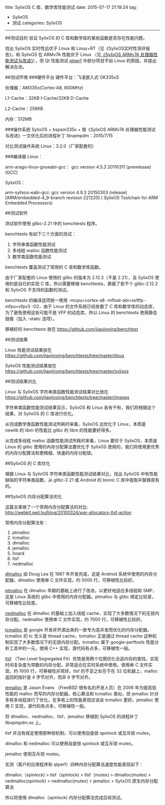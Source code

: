 title: SylixOS C 库、数学库性能测试
date: 2015-07-17 21:19:24
tag: 
- SylixOS 
- 测试
categories: SylixOS
---

##测试目的
验证 SylixOS 的 C 库和数学库的某些函数是否存在性能问题。

找出 SylixOS 实时性远优于 Linux 和 Linux+RT（见《SylixOS实时性测评报告》，和 SylixOS 在 ARMv7A 性能优于 Linux （见[《SylixOS ARMv7A 处理器性能测试与改进》](http://jiaojinxing.github.io/2015/07/17/SylixOS-ARMv7A-%E5%A4%84%E7%90%86%E5%99%A8%E6%80%A7%E8%83%BD%E6%B5%8B%E8%AF%95%E4%B8%8E%E6%94%B9%E8%BF%9B/ "")），但 Qt 性能测试 [qtperf](https://github.com/jiaojinxing/qtperf "") 中部分项目不如 Linux 的原因，并提出解决办法。

##测试环境
###硬件平台
硬件平台：飞凌嵌入式 OK335xS

处理器：AM335x(Cortex-A8, 800MHz)

L1-Cache：32KB I-Cache/32KB D-Cache

L2-Cache：256KB

内存：512MB

###操作系统
SylixOS + bspam335x + 按《SylixOS ARMv7A 处理器性能测试与改进》一文优化后的进程补丁 libvpmpdm：2015/7/15 

对比测试操作系统 Linux：3.2.0（厂家配套的）

###编译器
Linux：

arm-arago-linux-gnueabi-gcc： gcc version 4.5.3 20110311 (prerelease) (GCC) 
 
SylixOS：

arm-sylixos-eabi-gcc: gcc version 4.9.3 20150303 (release) [ARM/embedded-4_9-branch revision 221220] (
SylixOS Toolchain for ARM Embedded Processors) 

##测试软件

测试软件使用 glibc-2.21 中的 benchtests 程序。

benchtests 有如下三个方面的测试：
1. 字符串类函数性能测试
2. 多线程 malloc 函数性能测试
3. 数学类函数性能测试

benchtests 覆盖测试了常用的 C 库和数学库函数。

由于厂家配套的 Linux 使用的 glibc 的版本为 2.12.2（不是 2.21），及 SylixOS 使用的是自已的实现 C 库，所以需要移植 benchtests，屏蔽了若干个 glibc-2.12.2 和 SylixOS 不支持的函数的测试。

benchtests 的编译选项统一使用 -mcpu=cortex-a8 -mfloat-abi=softfp -mfpu=vfpv3 -O2，由于 Linux 的文件系统已经放置了 C 库和数学库的动态库，为了避免使用这些可能不是 VFP 的动态库，所以 Linux 的 benchtests 使用静态链接（加入 -static 选项）。

移植好的 benchtests 放在 https://github.com/jiaojinxing/benchtest

##测试结果

Linux 性能测试结果放在 https://github.com/jiaojinxing/benchtests/tree/master/linux

SylixOS 性能测试结果放在 https://github.com/jiaojinxing/benchtests/tree/master/sylixos

##测试结果对比

Linux 与 SylixOS 字符串类函数性能测试结果对比放在 https://github.com/jiaojinxing/benchtests/tree/master/images

字符串类函数性能测试结果显示，SylixOS 和 Linux 各有千秋，我们将根据这个结果，对 SylixOS 的 C 库进行优化。

从完成数学类函数性能测试所耗时来看，SylixOS 远优化于 Linux，本质是 newlib 的 libm 的性能比 glibc 的 libm 的性能要好得多。

从完成多线程 malloc 函数性能测试所耗时来看，Linux 要优于 SylixOS，本质是 Linux 的 glibc 使用的内存分配算法要优化于 SylixOS 使用的，我们将使用更优秀的内存分配算法和更精细、快速的内存分配锁。

##SylixOS 的 C 库优化

根据 Linux 与 SylixOS 字符串类函数性能测试结果对比，找出 SylixOS 中有性能缺陷的字符串类函数，从 glibc-2.21 或 Android 的 bionic C 库中提取并替换原有的。

##SylixOS 内存分配算法优化

这篇文章做了一个常用内存分配算法的对比: http://webkit.sed.hu/blog/20100324/war-allocators-tlsf-action

常用内存分配算法有：

1. ptmalloc
2. tcmalloc
3. dlmalloc
4. jemalloc
5. hoard
6. tlsf
7. nedmalloc

[dlmalloc](http://g.oswego.edu/dl/ "") 由 Doug Lea 在 1987 年开发完成，这是 Android 系统中使用的内存分配器。dlmalloc 使用单 C 文件实现，约 5000 行，可移植性比较好。

[ptmalloc](http://www.malloc.de/ "") 在 dlmalloc 早期的基础上进行了改进，以更好地适应多线程和 SMP，这是 Linux 系统的 glibc 中使用的内存分配器。ptmalloc 与 glibc 绑定比较紧，可移植性比较差。

[nedmalloc](http://www.nedprod.com/programs/portable/nedmalloc/ "") 在 dlmalloc 的基础上加入线程 cache，实现了大多数情况下的无锁内存分配。nedmalloc 使用单 C 文件实现，约 7000 行，可移植性比较好。
 
[tcmalloc](https://github.com/gperftools "") 是 google 开发并开源出来的一款专为高并发而优化的内存分配器。tcmalloc 的 tc 含义是 thread cache，tcmalloc 正是通过 thread cache 这种机制实现了大多数情况下的无锁内存分配。tcmalloc 属于 google-perftools 性能分析工具中的一元，使用 C++ 实现，源代码有点多，可移植性一般。

[tlsf](http://tlsf.baisoku.org/ "") （Two Level Segregated Fit）优势是用两个位图优化合适内存的查找，实现时间复杂度为常数的内存分配，非常适合在实时系统中使用。使用单 C 文件实现，约 1000 行，可移植性非常好。tlsf 的不足之处在于在 32 位机器上，malloc 返回的指针是 4 字节对齐，而非 8 字节对齐。

[jemalloc](http://www.canonware.com/jemalloc/ "") 是 Jason Evans （FreeBSD 很有名的开发人员）在 2006 年为提高低性能的 malloc 而写的内存分配器。核心算法和 tcmalloc 类似，但 jemalloc 针对多核多线程进行了优化，在多核上的性能表现应该会 tcmalloc 更好。jemalloc 使用 C 实现，源代码有点多，可移植性一般。

将 dlmalloc、nedmalloc、tlsf、jemalloc 移植到 SylixOS 的进程补丁 libvpmpdm.so 上。

tlsf 并没有规定使用那种锁机制，可以使用自旋锁 spinlock 或互斥锁 mutex。

dlmalloc 和 nedmalloc 可以使用自旋锁 spinlock 或互斥锁 mutex。

jemalloc 使用互斥锁 mutex。

实测（客户的应用程序和 qtperf）四种内存分配算法速度性能表现如下：

dlmalloc（spinlock) > tlsf（spinlock) > tlsf（mutex) > dlmalloc(mutex) > nedmalloc(spinlock) > nedmalloc(mutex) > jemalloc > SylixOS 原生内存分配算法

所以将使用 dlmalloc（spinlock) 内存分配算法完成后续测试。





